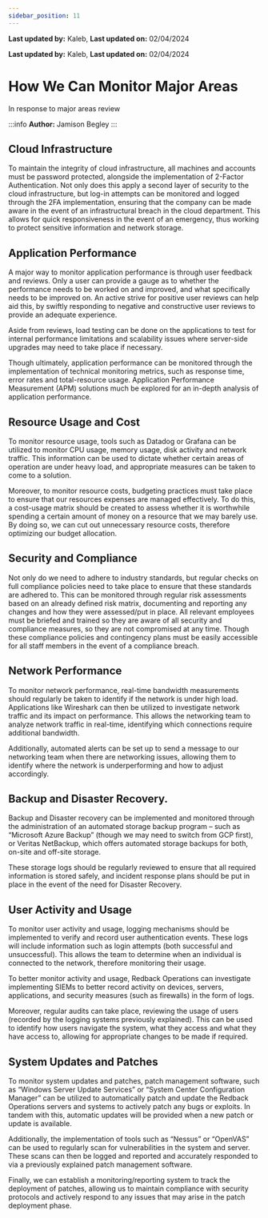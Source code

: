 ```yaml
---
sidebar_position: 11
---
```


**Last updated by:** Kaleb, **Last updated on:** 02/04/2024


**Last updated by:** Kaleb, **Last updated on:** 02/04/2024

# How We Can Monitor Major Areas
In response to major areas review

:::info
**Author:** Jamison Begley
:::

## Cloud Infrastructure

To maintain the integrity of cloud infrastructure, all machines and accounts must be password protected, alongside the implementation of 2-Factor Authentication. Not only does this apply a second layer of security to the cloud infrastructure, but log-in attempts can be monitored and logged through the 2FA implementation, ensuring that the company can be made aware in the event of an infrastructural breach in the cloud department. This allows for quick responsiveness in the event of an emergency, thus working to protect sensitive information and network storage.

## Application Performance

A major way to monitor application performance is through user feedback and reviews. Only a user can provide a gauge as to whether the performance needs to be worked on and improved, and what specifically needs to be improved on. An active strive for positive user reviews can help aid this, by swiftly responding to negative and constructive user reviews to provide an adequate experience.

Aside from reviews, load testing can be done on the applications to test for internal performance limitations and scalability issues where server-side upgrades may need to take place if necessary.

Though ultimately, application performance can be monitored through the implementation of technical monitoring metrics, such as response time, error rates and total-resource usage. Application Performance Measurement (APM) solutions much be explored for an in-depth analysis of application performance.

## Resource Usage and Cost

To monitor resource usage, tools such as Datadog or Grafana can be utilized to monitor CPU usage, memory usage, disk activity and network traffic. This information can be used to dictate whether certain areas of operation are under heavy load, and appropriate measures can be taken to come to a solution.

Moreover, to monitor resource costs, budgeting practices must take place to ensure that our resources expenses are managed effectively. To do this, a cost-usage matrix should be created to assess whether it is worthwhile spending a certain amount of money on a resource that we may barely use. By doing so, we can cut out unnecessary resource costs, therefore optimizing our budget allocation.

## Security and Compliance

Not only do we need to adhere to industry standards, but regular checks on full compliance policies need to take place to ensure that these standards are adhered to. This can be monitored through regular risk assessments based on an already defined risk matrix, documenting and reporting any changes and how they were assessed/put in place. All relevant employees must be briefed and trained so they are aware of all security and compliance measures, so they are not compromised at any time. Though these compliance policies and contingency plans must be easily accessible for all staff members in the event of a compliance breach.

## Network Performance

To monitor network performance, real-time bandwidth measurements should regularly be taken to identify if the network is under high load. Applications like Wireshark can then be utilized to investigate network traffic and its impact on performance. This allows the networking team to analyze network traffic in real-time, identifying which connections require additional bandwidth.

Additionally, automated alerts can be set up to send a message to our networking team when there are networking issues, allowing them to identify where the network is underperforming and how to adjust accordingly.


## Backup and Disaster Recovery.

Backup and Disaster recovery can be implemented and monitored through the administration of an automated storage backup program – such as “Microsoft Azure Backup” (though we may need to switch from GCP first), or Veritas NetBackup, which offers automated storage backups for both, on-site and off-site storage.

These storage logs should be regularly reviewed to ensure that all required information is stored safely, and incident response plans should be put in place in the event of the need for Disaster Recovery.

## User Activity and Usage

To monitor user activity and usage, logging mechanisms should be implemented to verify and record user authentication events. These logs will include information such as login attempts (both successful and unsuccessful). This allows the team to determine when an individual is connected to the network, therefore monitoring their usage.

To better monitor activity and usage, Redback Operations can investigate implementing SIEMs to better record activity on devices, servers, applications, and security measures (such as firewalls) in the form of logs.

Moreover, regular audits can take place, reviewing the usage of users (recorded by the logging systems previously explained). This can be used to identify how users navigate the system, what they access and what they have access to, allowing for appropriate changes to be made if required.



## System Updates and Patches

To monitor system updates and patches, patch management software, such as “Windows Server Update Services” or “System Center Configuration Manager” can be utilized to automatically patch and update the Redback Operations servers and systems to actively patch any bugs or exploits. In tandem with this, automatic updates will be provided when a new patch or update is available.

Additionally, the implementation of tools such as “Nessus” or “OpenVAS” can be used to regularly scan for vulnerabilities in the system and server. These scans can then be logged and reported and accurately responded to via a previously explained patch management software.

Finally, we can establish a monitoring/reporting system to track the deployment of patches, allowing us to maintain compliance with security protocols and actively respond to any issues that may arise in the patch deployment phase.

